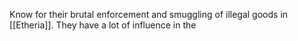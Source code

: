 Know for their brutal enforcement and smuggling of illegal goods in [[Etheria]]. They have a lot of influence in the 